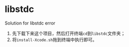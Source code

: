 # libstdc
Solution for libstdc error


1. 先下载下来这个项目，然后打开终端`cd`到`libstdc`文件夹；
2. 将`install-Xcode.sh`拖到终端中执行即可。

